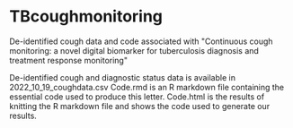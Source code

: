 # TBcoughmonitoring
De-identified cough data and code associated with "Continuous cough monitoring: a novel digital biomarker for tuberculosis diagnosis and treatment response monitoring"


De-identified cough and diagnostic status data is available in 2022_10_19_coughdata.csv
Code.rmd is an R markdown file containing the essential code used to produce this letter.
Code.html is the results of knitting the R markdown file and shows the code used to generate our results. 

